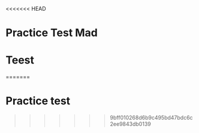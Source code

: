 <<<<<<< HEAD
# Practice Test Mad
# Teest
=======
# Practice test
>>>>>>> 9bff010268d6b9c495bd47bdc6c2ee9843db0139
